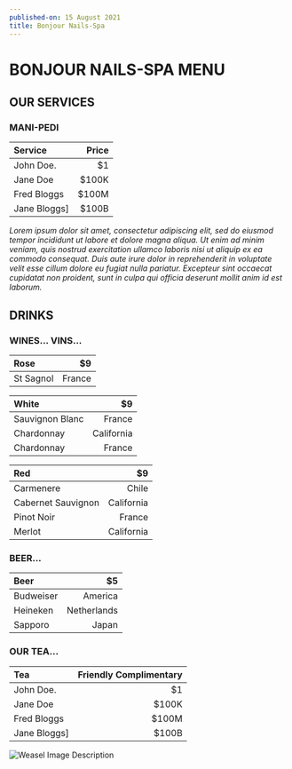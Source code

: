 ```yaml
---
published-on: 15 August 2021
title: Bonjour Nails-Spa
---
```


# BONJOUR NAILS-SPA MENU

## OUR SERVICES

### MANI-PEDI

| Service          |          Price                                                        |
|:-----------------|----------------------------------------------------------------------:|
| John Doe.        |                                                                     $1|
| Jane Doe         |                                                                  $100K|
| Fred Bloggs      |                                                                  $100M|
| Jane Bloggs]     |                                                                  $100B|

*Lorem ipsum dolor sit amet, consectetur adipiscing elit, sed do eiusmod tempor incididunt ut labore et dolore magna aliqua. Ut enim ad minim veniam, quis nostrud exercitation ullamco laboris nisi ut aliquip ex ea commodo consequat. Duis aute irure dolor in reprehenderit in voluptate velit esse cillum dolore eu fugiat nulla pariatur. Excepteur sint occaecat cupidatat non proident, sunt in culpa qui officia deserunt mollit anim id est laborum.*

## DRINKS
### WINES... VINS...

| Rose             |                                                                     $9|
|:-----------------|----------------------------------------------------------------------:|
| St Sagnol        |                                                                 France|

| White            |                                                                     $9|
|:-----------------|----------------------------------------------------------------------:|
| Sauvignon Blanc  |                                                                 France|
| Chardonnay       |                                                             California|
| Chardonnay       |                                                                 France|

| Red              |                                                                     $9|
|:-----------------|----------------------------------------------------------------------:|
| Carmenere        |                                                                  Chile|
|Cabernet Sauvignon|                                                             California|
| Pinot Noir       |                                                                 France|
| Merlot           |                                                             California|

### BEER... 

| Beer             |                                                                     $5|
|:-----------------|----------------------------------------------------------------------:|
| Budweiser        |                                                                America|
| Heineken         |                                                            Netherlands|
| Sapporo          |                                                                  Japan|

### OUR TEA...

| Tea              |                                                 Friendly Complimentary|
|:-----------------|----------------------------------------------------------------------:|
| John Doe.        |                                                                     $1|
| Jane Doe         |                                                                  $100K|
| Fred Bloggs      |                                                                  $100M|
| Jane Bloggs]     |                                                                  $100B|

![Weasel Image Description](https://www.thewrap.com/wp-content/uploads/2021/08/you-can-see-weasel-penis-in-the-suicide-squad.jpg "The Weasel")
